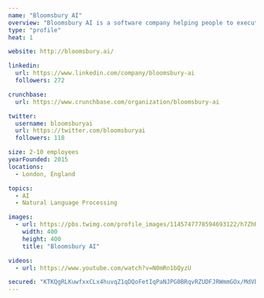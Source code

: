 ```yaml
---
name: "Bloomsbury AI"
overview: "Bloomsbury AI is a software company helping people to execute repetitive tasks and scaling expertise."
type: "profile"
heat: 1

website: http://bloomsbury.ai/

linkedin:
  url: https://www.linkedin.com/company/bloomsbury-ai
  followers: 272

crunchbase:
  url: https://www.crunchbase.com/organization/bloomsbury-ai

twitter:
  username: bloomsburyai
  url: https://twitter.com/bloomsburyai
  followers: 118

size: 2-10 employees
yearFounded: 2015
locations:
  - London, England

topics:
  - AI
  - Natural Language Processing

images:
  - url: https://pbs.twimg.com/profile_images/1145747778594693122/h7ZhRq3n_400x400.jpg
    width: 400
    height: 400
    title: "Bloomsbury AI"

videos:
  - url: https://www.youtube.com/watch?v=N0mRn1bQyzU

secured: "KTKQgRLKuwfxxCLx4huvqZ1qDQoFetIqPaNJPG0BRqvRZUDFJRWmmGOx/MdVbuWHc5W6W0HRGrZS0NuRAk6Tls/NXIfJ8dnFPozS8xq8eOkCKA23qbG/nZsS5GKXlKkQ8MNamuIBneyTAOEmSKcS5mOFyKwrCk8Gj/1EzfKvVVg2ARuv/of/ab1FEwzTpG8QjX9m35bylmpCufOf24x1QNbJA37ECa0QpWrQDQwHaHKdWFot6szr7bVpFYAhDgecaxKPsRIh448t0+t9HM7wysoVs/YvXsxyln9ClstNYuSxPMmKKTFbmGNeGmsdymC5;Tq3C5Ewnsn3PBoHlrFKC5w=="
---
```


